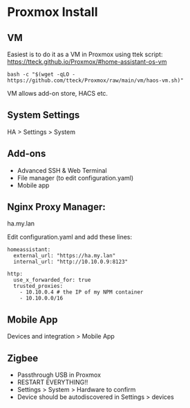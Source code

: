 # Proxmox Install
## VM
Easiest is to do it as a VM in Proxmox using ttek script:
https://tteck.github.io/Proxmox/#home-assistant-os-vm
```
bash -c "$(wget -qLO - https://github.com/tteck/Proxmox/raw/main/vm/haos-vm.sh)"
```

VM allows add-on store, HACS etc.

## System Settings
HA > Settings > System

## Add-ons
- Advanced SSH & Web Terminal
- File manager (to edit configuration.yaml)
- Mobile app

## Nginx Proxy Manager:
ha.my.lan

Edit configuration.yaml and add these lines:
```
homeassistant:
  external_url: "https://ha.my.lan"
  internal_url: "http://10.10.0.9:8123"

http:
  use_x_forwarded_for: true
  trusted_proxies:
    - 10.10.0.4 # the IP of my NPM container
    - 10.10.0.0/16
```

## Mobile App
Devices and integration > Mobile App

## Zigbee
- Passthrough USB in Proxmox
- RESTART EVERYTHING!!
- Settings > System > Hardware to confirm
- Device should be autodiscovered in Settings > devices